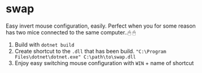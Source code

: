 # swap
Easy invert mouse configuration, easily. Perfect when you for some reason has two mice connected
to the same computer..🖱 🖱

1. Build with `dotnet build`
2. Create shortcut to the `.dll` that has been build.
	`"C:\Program Files\dotnet\dotnet.exe" C:\path\to\swap.dll`
3. Enjoy easy switching mouse configuration with `WIN` + name of shortcut

